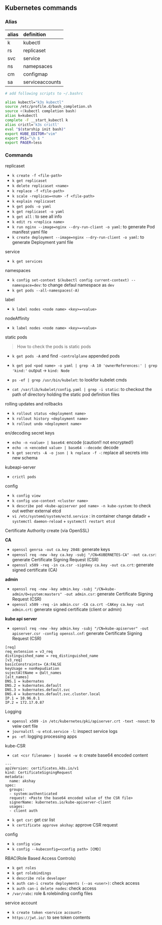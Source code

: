 

## Kubernetes commands


### Alias
alias|definition
:---|:---
k|kubectl
rs|replicaset
svc|service
ns|namepsaces
cm|configmap
sa|serviceaccounts



```bash
# add following scripts to ~/.bashrc

alias kubectl="k3s kubectl"
source /etc/profile.d/bash_completion.sh
source <(kubectl completion bash)
alias k=kubectl
complete -F __start_kubectl k
alias crictl='k3s crictl'
eval "$(starship init bash)"
export KUBE_EDITOR="vim"
export PS1="\h $ "
export PAGER=less
```


### Commands

replicaset
- `k create -f <file-path>`
- `k get replicaset`
- `k delete replicaset <name>`
- `k replace -f <file-path>`
- `k scale -replicas=<num> -f <file-path>`
- `k explain replicaset`
- `k get pods -o yaml`
- `k get replicaset -o yaml`
- `k get all` : to see all info
- `k edit rs <replica name>`
- `k run nginx --image=nginx --dry-run-client -o yaml`: to generate Pod manifest yaml file
- `k create deployment --image=nginx --dry-run-client -o yaml`: to generate Deployment yaml file

service
- `k get services`

namespaces
- `k config set-context $(kubectl config current-context) --namespace=dev`: to change defaul namespace as `dev`
- `k get pods --all-namespaces(-A)`

label
- `k label nodes <node name> <key>=<value>`

nodeAffinity
- `k label nodes <node name> <key>=<value>`

static pods
> How to check the pods is static pods
- `k get pods -A` and find `-controlplane` appended pods
- `k get pod <pod name> -o yaml | grep -A 10 'ownerReferences:' | grep 'kind:'` output -> `kind: Node` 

- `ps -ef | grep /usr/bin/kubelet`: to lookfor kubelet cmds
- `cat /var/lib/kubelet/config.yaml | grep -i static`: to checkout the path of directory holding the static pod definition files


rolling updates and rollbacks
- `k rollout status <deployment name>`
- `k rollout history <deployment name>`
- `k rollout undo <deployment name>`


en/decoding secret keys
- `echo -n <value> | base64`: encode (caution!! not encrypted!)
- `echo -n <encoded value> | base64 --decode`: decode
- `k get secrets -A -o json | k replace -f -`: replace all secrets into new schema

kubeapi-server
- `crictl pods`

config
- `k config view`
- `k config use-context <cluster name>`
- `k describe pod <kube-apiserver pod name> -n kube-system`: to check out wether external etcd
- `vi /etc/systemd/system/ectd.service` : in container change datadir + `systemctl daemon-reload` + `systemctl restart etcd`

Certificate Authority create (via OpenSSL)

**CA**
- `openssl genrsa -out ca.key 2048`: generate keys
- `openssl req -new -key ca.key -subj "/CN=KUBERNETES-CA" -out ca.csr`: generate Certificate Signing Request (CSR)
- `openssl x509 -req -in ca.csr -signkey ca.key -out ca.crt`: generate signed certificate (CA)

**admin**
- `openssl req -new -key admin.key -subj "/CN=kube-admin/O=system:masters" -out admin.csr`: generate Certificate Signing Request (CSR)
- `openssl x509 -req -in admin.csr -CA ca.crt -CAKey ca.key -out admin.crt`: generate signed certificate (client or admin)

**kube api server**
- `openssl req -new -key admin.key -subj "/CN=kube-apiserver" -out apiserver.csr -config openssl.cnf`: generate Certificate Signing Request (CSR)
```
[req]
req_extension = v3_req
distinguished_name = req_distinguished_name
[v3_req]
basicConstraints= CA:FALSE
keyUsage = nonRepudiation
sujectAltName = @alt_names
[alt_names]
DNS.1 = kubernates
DNS.2 = kubernates.default
DNS.3 = kubernates.default.svc
DNS.4 = kubernates.default.svc.cluster.local
IP.1 = 10.96.0.1
IP.2 = 172.17.0.87
```

Logging
- `openssl x509 -in /etc/kubernetes/pki/apiserver.crt -text -noout`: to veiw cert file
- `journalctl -u etcd.service -l`: inspect service logs
- `ps -ef`: logging processing apps


kube-CSR
- `cat <csr filename> | base64 -w 0`: create base64 encoded content
```
---
apiVersion: certificates.k8s.io/v1
kind: CertificateSigningRequest
metadata:
  name: akshay
spec:
  groups:
  - system:authenticated
  request: <Paste the base64 encoded value of the CSR file>
  signerName: kubernetes.io/kube-apiserver-client
  usages:
  - client auth
``` 
- `k get csr`: get csr list
- `k certificate approve akshay`: approve CSR request

config
- `k config view`
- `k config --kubeconfig=<config path> [CMD]`

RBAC(Role Based Access Controls)
- `k get roles`
- `k get rolebindings`
- `k describe role developer`
- `k auth can-i create deployments (--as <user>)`: check access
- `k auth can-i delete nodes`: check access
- `/var/rabc`: role & rolebinding config files

service account
- `k create token <service account>`
- `https://jwt.io/`: to see token contents